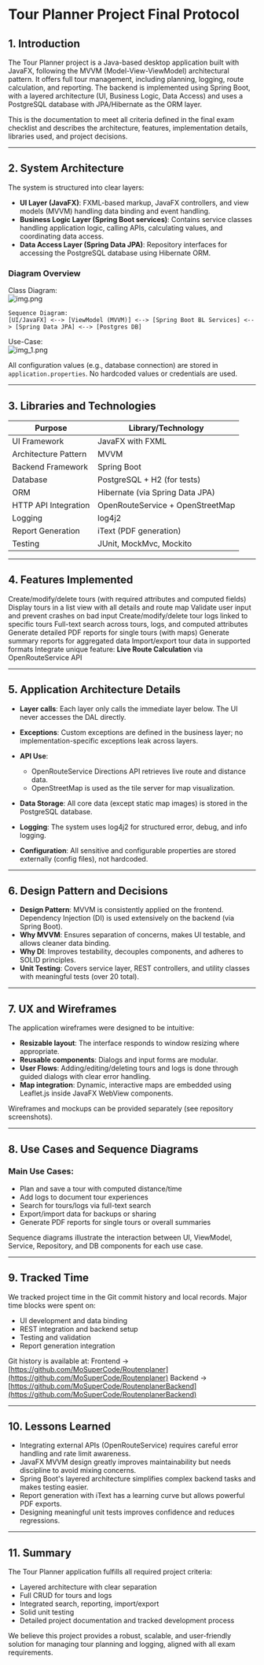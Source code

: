 # Tour Planner Project Final Protocol

## 1. Introduction

The Tour Planner project is a Java-based desktop application built with JavaFX, following the MVVM (Model-View-ViewModel) architectural pattern. It offers full tour management, including planning, logging, route calculation, and reporting. The backend is implemented using Spring Boot, with a layered architecture (UI, Business Logic, Data Access) and uses a PostgreSQL database with JPA/Hibernate as the ORM layer.

This is the documentation to meet all criteria defined in the final exam checklist and describes the architecture, features, implementation details, libraries used, and project decisions.

---

## 2. System Architecture

The system is structured into clear layers:

* **UI Layer (JavaFX)**: FXML-based markup, JavaFX controllers, and view models (MVVM) handling data binding and event handling.
* **Business Logic Layer (Spring Boot services)**: Contains service classes handling application logic, calling APIs, calculating values, and coordinating data access.
* **Data Access Layer (Spring Data JPA)**: Repository interfaces for accessing the PostgreSQL database using Hibernate ORM.

### Diagram Overview



Class Diagram:  
![img.png](img.png)



```
Sequence Diagram:  
[UI/JavaFX] <--> [ViewModel (MVVM)] <--> [Spring Boot BL Services] <--> [Spring Data JPA] <--> [Postgres DB]
```

Use-Case:  
![img_1.png](img_1.png)

All configuration values (e.g., database connection) are stored in `application.properties`. No hardcoded values or credentials are used.

---

## 3. Libraries and Technologies

| Purpose              | Library/Technology               |
| -------------------- | -------------------------------- |
| UI Framework         | JavaFX with FXML                 |
| Architecture Pattern | MVVM                             |
| Backend Framework    | Spring Boot                      |
| Database             | PostgreSQL + H2 (for tests)      |
| ORM                  | Hibernate (via Spring Data JPA)  |
| HTTP API Integration | OpenRouteService + OpenStreetMap |
| Logging              | log4j2                           |
| Report Generation    | iText (PDF generation)           |
| Testing              | JUnit, MockMvc, Mockito          |

---

## 4. Features Implemented

Create/modify/delete tours (with required attributes and computed fields)
Display tours in a list view with all details and route map
Validate user input and prevent crashes on bad input
Create/modify/delete tour logs linked to specific tours
Full-text search across tours, logs, and computed attributes
Generate detailed PDF reports for single tours (with maps)
Generate summary reports for aggregated data
Import/export tour data in supported formats
Integrate unique feature: **Live Route Calculation** via OpenRouteService API

---

## 5. Application Architecture Details

* **Layer calls**: Each layer only calls the immediate layer below. The UI never accesses the DAL directly.
* **Exceptions**: Custom exceptions are defined in the business layer; no implementation-specific exceptions leak across layers.
* **API Use**:

    * OpenRouteService Directions API retrieves live route and distance data.
    * OpenStreetMap is used as the tile server for map visualization.
* **Data Storage**: All core data (except static map images) is stored in the PostgreSQL database.
* **Logging**: The system uses log4j2 for structured error, debug, and info logging.
* **Configuration**: All sensitive and configurable properties are stored externally (config files), not hardcoded.

---

## 6. Design Pattern and Decisions

* **Design Pattern**: MVVM is consistently applied on the frontend. Dependency Injection (DI) is used extensively on the backend (via Spring Boot).
* **Why MVVM**: Ensures separation of concerns, makes UI testable, and allows cleaner data binding.
* **Why DI**: Improves testability, decouples components, and adheres to SOLID principles.
* **Unit Testing**: Covers service layer, REST controllers, and utility classes with meaningful tests (over 20 total).

---

## 7. UX and Wireframes

The application wireframes were designed to be intuitive:

* **Resizable layout**: The interface responds to window resizing where appropriate.
* **Reusable components**: Dialogs and input forms are modular.
* **User Flows**: Adding/editing/deleting tours and logs is done through guided dialogs with clear error handling.
* **Map integration**: Dynamic, interactive maps are embedded using Leaflet.js inside JavaFX WebView components.

Wireframes and mockups can be provided separately (see repository screenshots).

---

## 8. Use Cases and Sequence Diagrams

### Main Use Cases:

* Plan and save a tour with computed distance/time
* Add logs to document tour experiences
* Search for tours/logs via full-text search
* Export/import data for backups or sharing
* Generate PDF reports for single tours or overall summaries

Sequence diagrams illustrate the interaction between UI, ViewModel, Service, Repository, and DB components for each use case.

---

## 9. Tracked Time

We tracked project time in the Git commit history and local records. Major time blocks were spent on:

* UI development and data binding
* REST integration and backend setup
* Testing and validation
* Report generation integration

Git history is available at:
Frontend → [https://github.com/MoSuperCode/Routenplaner](https://github.com/MoSuperCode/Routenplaner)
Backend → [https://github.com/MoSuperCode/RoutenplanerBackend](https://github.com/MoSuperCode/RoutenplanerBackend)

---

## 10. Lessons Learned

* Integrating external APIs (OpenRouteService) requires careful error handling and rate limit awareness.
* JavaFX MVVM design greatly improves maintainability but needs discipline to avoid mixing concerns.
* Spring Boot's layered architecture simplifies complex backend tasks and makes testing easier.
* Report generation with iText has a learning curve but allows powerful PDF exports.
* Designing meaningful unit tests improves confidence and reduces regressions.

---

## 11. Summary

The Tour Planner application fulfills all required project criteria:

* Layered architecture with clear separation
* Full CRUD for tours and logs
* Integrated search, reporting, import/export
* Solid unit testing
* Detailed project documentation and tracked development process

We believe this project provides a robust, scalable, and user-friendly solution for managing tour planning and logging, aligned with all exam requirements.

